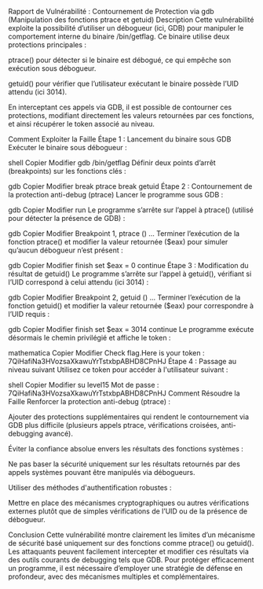 Rapport de Vulnérabilité : Contournement de Protection via gdb (Manipulation des fonctions ptrace et getuid)
Description
Cette vulnérabilité exploite la possibilité d’utiliser un débogueur (ici, GDB) pour manipuler le comportement interne du binaire /bin/getflag. Ce binaire utilise deux protections principales :

ptrace() pour détecter si le binaire est débogué, ce qui empêche son exécution sous débogueur.

getuid() pour vérifier que l’utilisateur exécutant le binaire possède l’UID attendu (ici 3014).

En interceptant ces appels via GDB, il est possible de contourner ces protections, modifiant directement les valeurs retournées par ces fonctions, et ainsi récupérer le token associé au niveau.

Comment Exploiter la Faille
Étape 1 : Lancement du binaire sous GDB
Exécuter le binaire sous débogueur :

shell
Copier
Modifier
gdb /bin/getflag
Définir deux points d’arrêt (breakpoints) sur les fonctions clés :

gdb
Copier
Modifier
break ptrace
break getuid
Étape 2 : Contournement de la protection anti-debug (ptrace)
Lancer le programme sous GDB :

gdb
Copier
Modifier
run
Le programme s’arrête sur l’appel à ptrace() (utilisé pour détecter la présence de GDB) :

gdb
Copier
Modifier
Breakpoint 1, ptrace () ...
Terminer l’exécution de la fonction ptrace() et modifier la valeur retournée ($eax) pour simuler qu’aucun débogueur n’est présent :

gdb
Copier
Modifier
finish
set $eax = 0
continue
Étape 3 : Modification du résultat de getuid()
Le programme s’arrête sur l’appel à getuid(), vérifiant si l’UID correspond à celui attendu (ici 3014) :

gdb
Copier
Modifier
Breakpoint 2, getuid () ...
Terminer l’exécution de la fonction getuid() et modifier la valeur retournée ($eax) pour correspondre à l’UID requis :

gdb
Copier
Modifier
finish
set $eax = 3014
continue
Le programme exécute désormais le chemin privilégié et affiche le token :

mathematica
Copier
Modifier
Check flag.Here is your token : 7QiHafiNa3HVozsaXkawuYrTstxbpABHD8CPnHJ
Étape 4 : Passage au niveau suivant
Utilisez ce token pour accéder à l'utilisateur suivant :

shell
Copier
Modifier
su level15
Mot de passe : 7QiHafiNa3HVozsaXkawuYrTstxbpABHD8CPnHJ
Comment Résoudre la Faille
Renforcer la protection anti-debug (ptrace) :

Ajouter des protections supplémentaires qui rendent le contournement via GDB plus difficile (plusieurs appels ptrace, vérifications croisées, anti-debugging avancé).

Éviter la confiance absolue envers les résultats des fonctions systèmes :

Ne pas baser la sécurité uniquement sur les résultats retournés par des appels systèmes pouvant être manipulés via débogueurs.

Utiliser des méthodes d'authentification robustes :

Mettre en place des mécanismes cryptographiques ou autres vérifications externes plutôt que de simples vérifications de l’UID ou de la présence de débogueur.

Conclusion
Cette vulnérabilité montre clairement les limites d’un mécanisme de sécurité basé uniquement sur des fonctions comme ptrace() ou getuid(). Les attaquants peuvent facilement intercepter et modifier ces résultats via des outils courants de debugging tels que GDB. Pour protéger efficacement un programme, il est nécessaire d’employer une stratégie de défense en profondeur, avec des mécanismes multiples et complémentaires.








